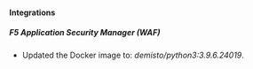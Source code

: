 #### Integrations
##### F5 Application Security Manager (WAF)
- Updated the Docker image to: *demisto/python3:3.9.6.24019*.
